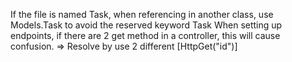 If the file is named Task, when referencing in another class, use Models.Task to avoid the reserved keyword Task
When setting up endpoints, if there are 2 get method in a controller, this will cause confusion. => Resolve by use 2 different [HttpGet("id")]
